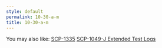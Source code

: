 ```yaml
---
style: default
permalink: 10-30-a-m
title: 10-30-a-m
---
```

You may also like:
[SCP-1335](http://scp-wiki.net/scp-1335)
[SCP-1049-J Extended Test Logs](http://scp-wiki.net/scp-1049-j-extended-test-logs)